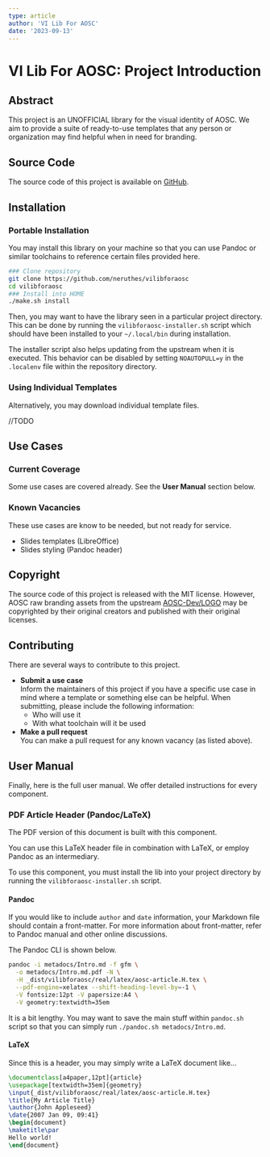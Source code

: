 ```yaml
---
type: article
author: 'VI Lib For AOSC'
date: '2023-09-13'
---
```




# VI Lib For AOSC: Project Introduction



## Abstract

This project is an UNOFFICIAL library for the visual identity of AOSC.
We aim to provide a suite of ready-to-use templates that
any person or organization may find helpful when in need for branding.




## Source Code

The source code of this project is available on [GitHub](https://github.com/neruthes/vilibforaosc).





## Installation

### Portable Installation
You may install this library on your machine so that
you can use Pandoc or similar toolchains to reference certain files provided here.

```bash
### Clone repository
git clone https://github.com/neruthes/vilibforaosc
cd vilibforaosc
### Install into HOME
./make.sh install
```

Then, you may want to have the library seen in a particular project directory.
This can be done by running the `vilibforaosc-installer.sh` script
which should have been installed to your `~/.local/bin` during installation.

The installer script also helps updating from the upstream when it is executed.
This behavior can be disabled by setting `NOAUTOPULL=y` in the `.localenv` file within the repository directory.

### Using Individual Templates
Alternatively, you may download individual template files.

//TODO







## Use Cases

### Current Coverage

Some use cases are covered already.
See the **User Manual** section below.

### Known Vacancies

These use cases are know to be needed, but not ready for service.

- Slides templates (LibreOffice)
- Slides styling (Pandoc header)







## Copyright

The source code of this project is released with the MIT license.
However, AOSC raw branding assets from the upstream [AOSC-Dev/LOGO](https://github.com/AOSC-Dev/LOGO)
may be copyrighted by their original creators and published with their original licenses.



## Contributing

There are several ways to contribute to this project.

- **Submit a use case**  
Inform the maintainers of this project if you have a specific use case in mind where a template or something else can be helpful.
When submitting, please include the following information:
  - Who will use it
  - With what toolchain will it be used
- **Make a pull request**  
You can make a pull request for any known vacancy (as listed above).






## User Manual

Finally, here is the full user manual.
We offer detailed instructions for every component.

### PDF Article Header (Pandoc/LaTeX)

The PDF version of this document is built with this component.

You can use this LaTeX header file in combination with LaTeX, or employ Pandoc as an intermediary.

To use this component, you must install the lib into your project directory by running the `vilibforaosc-installer.sh` script.

#### Pandoc

If you would like to include `author` and `date` information,
your Markdown file should contain a front-matter.
For more information about front-matter, refer to Pandoc manual and other online discussions.

The Pandoc CLI is shown below.

```bash
pandoc -i metadocs/Intro.md -f gfm \
  -o metadocs/Intro.md.pdf -N \
  -H _dist/vilibforaosc/real/latex/aosc-article.H.tex \
  --pdf-engine=xelatex --shift-heading-level-by=-1 \
  -V fontsize:12pt -V papersize:A4 \
  -V geometry:textwidth=35em
```

It is a bit lengthy.
You may want to save the main stuff within `pandoc.sh` script
so that you can simply run `./pandoc.sh metadocs/Intro.md`.


#### LaTeX

Since this is a header, you may simply write a LaTeX document like...

```latex
\documentclass[a4paper,12pt]{article}
\usepackage[textwidth=35em]{geometry}
\input{_dist/vilibforaosc/real/latex/aosc-article.H.tex}
\title{My Article Title}
\author{John Appleseed}
\date{2007 Jan 09, 09:41}
\begin{document}
\maketitle\par
Hello world!
\end{document}
```
